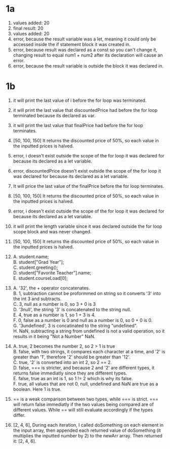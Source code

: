 # 1a

1. values added: 20
2. final result: 20
3. values added: 20
4. error, because the result variable was a let, meaning it could only be accessed inside the if statement block it was created in.
5. error, because result was declared as a const so you can't change it, changing result to equal num1 + num2 after its declaration will cause an error. 
6. error, because the result variable is outside the block it was declared in.


# 1b

1. it will print the last value of i before the for loop was terminated.
2. it will print the last value that discountedPrice had before the for loop terminated because its declared as var.
3. it will print the last value that finalPrice had before the for loop terminates.
4. [50, 100, 150] It returns the discounted price of 50%, so each value in the inputted prices is halved.
5. error, i doesn't exist outside the scope of the for loop it was declared for because its declared as a let variable.
6. error, discountedPrice doesn't exist outside the scope of the for loop it was declared for because its declared as a let variable.
7. It will price the last value of the finalPrice before the for loop terminates.
8. [50, 100, 150] It returns the discounted price of 50%, so each value in the inputted prices is halved.
9. error, i doesn't exist outside the scope of the for loop it was declared for because its declared as a let variable.
10. it will print the length variable since it was declared outside the for loop scope block and was never changed.
11. [50, 100, 150] It returns the discounted price of 50%, so each value in the inputted prices is halved.
12. 
    A.  student.name; <br />
    B.  student["Grad Year"]; <br />
    C.  student.greeting(); <br />
    D.  student["Favorite Teacher"].name; <br />
    E.  student.courseLoad[0]; <br />
13. 
    A.  '32', the + operator concatenates. <br />
    B.  1, subtraction cannot be proformmed on string so it converts '3' into the int 3 and subtracts. <br />
    C.  3, null as a number is 0, so 3 + 0 is 3 <br />
    D.  '3null', the string '3' is concatenated to the string null. <br />
    E.  4, true as a number is 1, so 1 + 3 is 4. <br />
    F.  0, false as a number is 0 and null as a number is 0, so 0 + 0 is 0. <br />
    G.  '3undefined', 3 is concatinated to the string "undefined". <br />
    H.  NaN, subtracting a string from undefined is not a valid operation, so it results in it being "Not a Number" NaN. <br />

14. 
    A.  true, 2 becomes the number 2, so 2 > 1 is true <br />
    B.  false, with two strings, it compares each character at a time, and '2' is greater than '1', therefore '2' should be greater than '12'. <br />
    C.  true, '2' is converted into an int 2, so 2 == 2. <br />
    D.  false, === is stricter, and because 2 and '2' are different types, it returns false immediatly since they are different types. <br />
    E.  false, true as an int is 1, so 1 != 2 which is why its false. <br />
    F.  true, all values that are not 0, null, undefined and NaN are true as a boolean. Here 1 is true. <br />
15. == is a weak comparison between two types, while === is strict. === will return false immediatly if the two values being compared are of different values. While == will still evaluate accordingly if the types differ.

17. [2, 4, 6], During each iteration, I called doSomething on each element in the input array, then appended each returned value of doSomething (it multiplies the inputted number by 2) to the newArr array. Then returned it: [2, 4, 6].